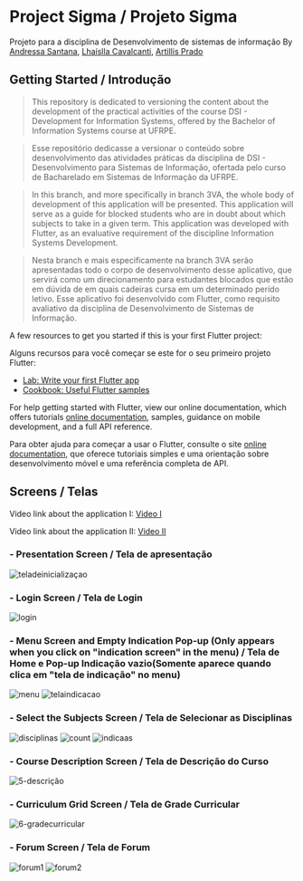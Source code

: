 # Project Sigma / Projeto Sigma
Projeto para a disciplina de Desenvolvimento de sistemas de informação
By [Andressa Santana](https://github.com/dressalsl), [Lhaíslla Cavalcanti](https://github.com/lhaislla), [Artillis Prado](https://github.com/TilinhoFrond-End)

## Getting Started / Introdução
>This repository is dedicated to versioning the content about the development of the practical activities of the course DSI - Development for Information Systems, offered by the Bachelor of Information Systems course at UFRPE.

>Esse repositório dedicasse a versionar o conteúdo sobre desenvolvimento das atividades práticas da disciplina de DSI - Desenvolvimento para Sistemas de Informação, ofertada pelo curso de Bacharelado em Sistemas de Informação da UFRPE.

>In this branch, and more specifically in branch 3VA, the whole body of development of this application will be presented. This application will serve as a guide for blocked students who are in doubt about which subjects to take in a given term. This application was developed with Flutter, as an evaluative requirement of the discipline Information Systems Development.

>Nesta branch e mais especificamente na branch 3VA serão apresentadas todo o corpo de desenvolvimento desse aplicativo, que servirá como um direcionamento para estudantes blocados que estão em dúvida de em quais cadeiras cursa em um determinado perído letivo. Esse aplicativo foi desenvolvido com Flutter, como requisito avaliativo da disciplina de Desenvolvimento de Sistemas de Informação.

A few resources to get you started if this is your first Flutter project:

Alguns recursos para você começar se este for o seu primeiro projeto Flutter:

- [Lab: Write your first Flutter app](https://flutter.dev/docs/get-started/codelab)
- [Cookbook: Useful Flutter samples](https://flutter.dev/docs/cookbook)

For help getting started with Flutter, view our online documentation, which offers tutorials [online documentation](https://flutter.dev/docs), samples, guidance on mobile development, and a full API reference.

Para obter ajuda para começar a usar o Flutter, consulte o site
[online documentation](https://flutter.dev/docs), que oferece tutoriais
simples e uma orientação sobre desenvolvimento móvel e uma referência completa de API.

## Screens / Telas
Video link about the application I: [Video I](https://user-images.githubusercontent.com/55416921/179364473-dbdd4b78-aabf-4891-8f59-7a9519116ac2.mp4)

Video link about the application II: [Video II](https://user-images.githubusercontent.com/55416921/179368229-341f3a03-f291-4cbb-8f47-23c0bbc1e27c.mp4)
### - Presentation Screen / Tela de apresentação
![teladeinicializaçao](https://user-images.githubusercontent.com/55416921/179366676-eec7dd0e-3fd7-42a3-bd2c-613a4987577a.png)
### - Login Screen / Tela de Login
![login](https://user-images.githubusercontent.com/55416921/179366709-c37d6e19-78e9-4000-a586-028d9b0ffcbd.png)
### - Menu Screen and Empty Indication Pop-up (Only appears when you click on "indication screen" in the menu) / Tela de Home e Pop-up Indicação vazio(Somente aparece quando clica em "tela de indicação" no menu)
![menu](https://user-images.githubusercontent.com/55416921/179366714-05d33dff-aea1-4bec-a898-0a2c7a699652.png)
![telaindicacao](https://user-images.githubusercontent.com/55416921/179366799-efe2648e-fb38-4069-b544-0fd83089d3bd.png)
### - Select the Subjects Screen / Tela de Selecionar as Disciplinas
![disciplinas](https://user-images.githubusercontent.com/55416921/179366734-e2250693-dc8a-406e-b32a-e8c1ba89e168.png)
![count](https://user-images.githubusercontent.com/55416921/179366736-45da3626-e615-4c83-a260-b82a3026dee0.png)
![indicaas](https://user-images.githubusercontent.com/55416921/179366737-9b6ad9e0-0985-4c3f-a0f4-d49397f9ce18.png)
### - Course Description Screen / Tela de Descrição do Curso
![5-descrição](https://user-images.githubusercontent.com/55416921/179365887-a7723f01-fb19-4fc7-ab50-7d90b8348445.png)
### - Curriculum Grid Screen / Tela de Grade Curricular
![6-gradecurricular](https://user-images.githubusercontent.com/55416921/179365910-b7d9cb29-23c1-4cc1-9beb-c1e9626e9023.png)
### - Forum Screen / Tela de Forum
![forum1](https://user-images.githubusercontent.com/55416921/179366743-2bb60175-5183-45df-a915-807659df1c3f.png)
![forum2](https://user-images.githubusercontent.com/55416921/179366744-0a6e8fc3-f981-4375-aaed-06ffc36eb752.png)
